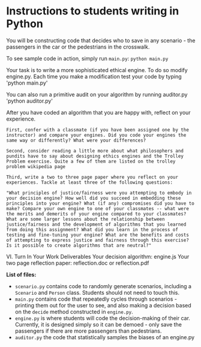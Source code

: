 # Instructions to students writing in Python

You will be constructing code that decides who to save in any scenario - the passengers in the car or the pedestrians in the crosswalk.

To see sample code in action, simply run `main.py`:
`python main.py`

Your task is to write a more sophisticated ethical engine.  To do so modify engine.py.  Each time you make a modification test your 
code by typing 'python main.py'

You can also run a primitive audit on your algorithm by running auditor.py
'python auditor.py'

After you have coded an algorithm that you are happy with, reflect on your experience.

    First, confer with a classmate (if you have been assigned one by the instructor) and compare your engines. Did you code your engines the same way or differently? What were your differences?

    Second, consider reading a little more about what philosophers and pundits have to say about designing ethics engines and the Trolley Problem exercise. Quite a few of them are listed on the trolley problem wikipedia page

    Third, write a two to three page paper where you reflect on your experiences. Tackle at least three of the following questions:

    "What principles of justice/fairness were you attempting to embody in your decision engine? How well did you succeed in embedding these principles into your engine? What (if any) compromises did you have to make? Compare your own engine to one of your classmates -- what were the merits and demerits of your engine compared to your classmates? What are some larger lessons about the relationship between justice/fairness and the development of algorithms that you learned from doing this assignment? What did you learn in the process of testing and fine-tuning your engine? What are the benefits and costs of attempting to express justice and fairness through this exercise? Is it possible to create algorithms that are neutral?"

VI. Turn In Your Work
Deliverables
Your decision algorithm: engine.js
Your two page reflection paper: reflection.doc or reflection.pdf


**List of files:**
- `scenario.py` contains code to randomly generate scenarios, including a `Scenario` and `Person` class. Students should not need to touch this.
- `main.py` contains code that repeatedly cycles through scenarios - printing them out for the user to see, and also making a decision based on the `decide` method constructed in `engine.py`.
- `engine.py` is where students will code the decision-making of their car. Currently, it is designed simply so it can be demoed - only save the passengers if there are more passengers than pedestrians.
- `auditor.py` the code that statistically samples the biases of an engine.py



